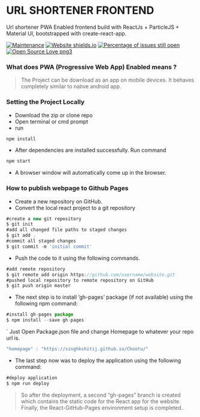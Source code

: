 # URL SHORTENER FRONTEND

Url shortener PWA Enabled frontend build with ReactJs + ParticleJS + Material UI, bootstrapped with create-react-app. 

[![Maintenance](https://img.shields.io/badge/Maintained%3F-yes-green.svg)](https://chootu-rest-api.herokuapp.com/)
[![Website shields.io](https://img.shields.io/website-up-down-green-red/http/shields.io.svg)](https://chootu-rest-api.herokuapp.com/)
[![Percentage of issues still open](http://isitmaintained.com/badge/open/Naereen/badges.svg)](https://chootu-rest-api.herokuapp.com/ "Percentage of issues still open")
[![Open Source Love png3](https://badges.frapsoft.com/os/v3/open-source.png?v=103)](https://chootu-rest-api.herokuapp.com/)

### What does PWA (Progressive Web App) Enabled means ?

> The Project can be download as an app on mobile devices. It behaves completely similar to native android app.

### Setting the Project Locally

  - Download the zip or clone repo
  - Open terminal or cmd prompt
  - run 
```js
npm install
```
- After dependencies are installed successfully. Run command
```js
npm start
```
- A browser window will automatically come up in the browser.

### How to publish webpage to Github Pages

- Create a new repository on GitHub.
- Convert the local react project to a git repository
```js
#create a new git repository
$ git init
#add all changed file paths to staged changes
$ git add .
#commit all staged changes
$ git commit -m 'initial commit'
```
- Push the code to it using the following commands. 
```js
#add remote repository
$ git remote add origin https://github.com/username/website.git
#pushed local repository to remote repository on GitHub
$ git push origin master
```
-  The next step is to install ‘gh-pages’ package (if not available) using the following npm command:
```js
#install gh-pages package
$ npm install --save gh-pages
```
` Just Open Package.json file and change Homepage to whatever your repo url is.
```js
"homepage" : "https://singhkshitij.github.io/Chootu/"
```
- The last step now was to deploy the application using the following command:

```js
#deploy application
$ npm run deploy
```

> So after the deployment, a second “gh-pages” branch is created which contains the static code for the React app for the website. Finally, the React-GitHub-Pages environment setup is completed..
